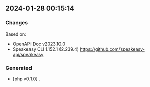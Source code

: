 

## 2024-01-28 00:15:14
### Changes
Based on:
- OpenAPI Doc v2023.10.0 
- Speakeasy CLI 1.152.1 (2.239.4) https://github.com/speakeasy-api/speakeasy
### Generated
- [php v0.1.0] .